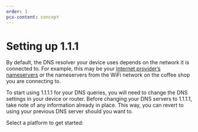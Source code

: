```yaml
---
order: 1
pcx-content: concept
---
```


# Setting up 1.1.1

By default, the DNS resolver your device uses depends on the network it is connected to. For example, this may be your [Internet provider’s nameservers](https://www.cloudflare.com/learning/dns/what-is-dns/) or the nameservers from the WiFi network on the coffee shop you are connecting to. 

To start using 1.1.1.1 for your DNS queries, you will need to change the DNS settings in your device or router. Before changing your DNS servers to 1.1.1.1, take note of any information already in place. This way, you can revert to using your previous DNS server should you want to.

Select a platform to get started:

<DirectoryListing path="/setup-1.1.1.1"/>

